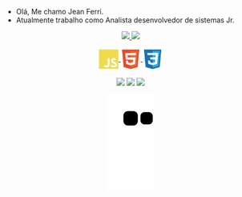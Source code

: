 -  Olá, Me chamo Jean Ferri.
-  Atualmente trabalho como Analista desenvolvedor de sistemas Jr.


<div align= 'center' style = "display = inline_block">
  <a href="https://github.com/JnFerri">
  <img height="140em" src="https://github-readme-stats.vercel.app/api?username=JnFerri&show_icons=true&theme=maroongold&include_all_commits=true&count_private=true"/>
  <img height="140em" src="https://github-readme-stats.vercel.app/api/top-langs/?username=JnFerri&layout=compact&langs_count=7&theme=maroongold"/>
</div>
  
  <div align='center' style="display: inline_block"><br>
  <img align="center" alt="Rafa-Js" height="40" width="40" src="https://raw.githubusercontent.com/devicons/devicon/master/icons/javascript/javascript-plain.svg">
  <img align="center" alt="Rafa-HTML" height="40" width="40" src="https://raw.githubusercontent.com/devicons/devicon/master/icons/html5/html5-original.svg">
  <img align="center" alt="Rafa-CSS" height="40" width="40" src="https://raw.githubusercontent.com/devicons/devicon/master/icons/css3/css3-original.svg">
  </div>
  <br>
  
<div align='center' style = "display= inline_block"> 
  <a href="https://instagram.com/jeann.ferri" target="_blank"><img src="https://img.shields.io/badge/-Instagram-%23E4405F?style=for-the-badge&logo=instagram&logoColor=white" target="_blank"></a>
  <a href = "mailto:jeanferrimh@gmail.com"><img src="https://img.shields.io/badge/-Gmail-%23333?style=for-the-badge&logo=gmail&logoColor=white" target="_blank"></a>
  <a href="https://www.linkedin.com/in/jean-ferri-9a9626198/" target="_blank"><img src="https://img.shields.io/badge/-LinkedIn-%230077B5?style=for-the-badge&logo=linkedin&logoColor=white" target="_blank"></a> 
 
  ![Snake animation](https://github.com/rafaballerini/rafaballerini/blob/output/github-contribution-grid-snake.svg)
 
</div>

<!---
JnFerri/JnFerri is a ✨ special ✨ repository because its `README.md` (this file) appears on your GitHub profile.
You can click the Preview link to take a look at your changes.
--->
